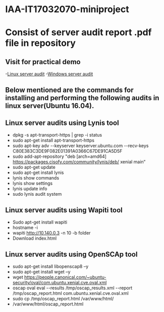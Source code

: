 # IAA-IT17032070-miniproject
# Consist of server audit report .pdf file in repository
## Visit for practical demo 
-[Linux server audit](https://www.youtube.com/watch?v=6Gha-FzKgUI&t=529s)
-[Windows server audit](https://www.youtube.com/watch?v=ynt_0OsOWjg&t=56s)

## Below mentioned are the commands for installing and performing the following audits in linux server(Ubuntu 16.04).

## Linux server audits using Lynis tool
- dpkg -s apt-transport-https | grep -i status
- sudo apt-get install apt-transport-https
- sudo apt-key adv --keyserver keyserver.ubuntu.com --recv-keys C80E383C3DE9F082E01391A0366C67DE91CA5D5F
- sudo add-apt-repository "deb [arch=amd64] https://packages.cisofy.com/community/lynis/deb/ xenial main“
- sudo apt-get update
- sudo apt-get install lynis
- lynis show commands
- lynis show settings 
- lynis update info
- sudo lynis audit system

## Linux server audits using Wapiti tool
- Sudo apt-get install wapiti
- hostname -i 
- wapiti http://10.140.0.3 -n 10 -b folder
- Download index.html

## Linux server audits using OpenSCAp tool
- sudo apt-get install libopenscap8 –y
- sudo apt-get install wget –y
- wget https://people.canonical.com/~ubuntu-security/oval/com.ubuntu.xenial.cve.oval.xml
- oscap oval eval --results /tmp/oscap_results.xml --report /tmp/oscap_report.html com.ubuntu.xenial.cve.oval.xml
- sudo cp /tmp/oscap_report.html /var/www/html/
- /var/www/html/oscap_report.html

